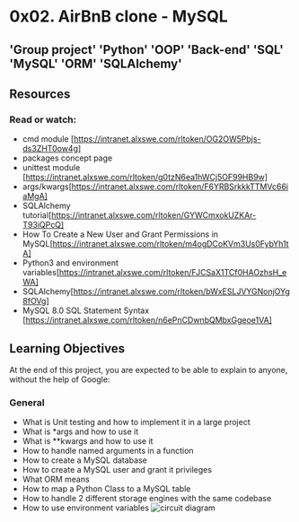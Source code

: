 # 0x02. AirBnB clone - MySQL
## 'Group project' 'Python' 'OOP' 'Back-end' 'SQL' 'MySQL' 'ORM' 'SQLAlchemy'

## Resources
### Read or watch:

* cmd module [https://intranet.alxswe.com/rltoken/OG2OW5Pbjs-ds3ZHT0ow4g]
* packages concept page
* unittest module [https://intranet.alxswe.com/rltoken/g0tzN6ea1hWCj5OF99HB9w]
* args/kwargs[https://intranet.alxswe.com/rltoken/F6YRBSrkkkTTMVc66iaMgA]
* SQLAlchemy tutorial[https://intranet.alxswe.com/rltoken/GYWCmxokUZKAr-T93iQPcQ]
* How To Create a New User and Grant Permissions in MySQL[https://intranet.alxswe.com/rltoken/m4ogDCoKVm3Us0FybYh1tA]
* Python3 and environment variables[https://intranet.alxswe.com/rltoken/FJCSaX1TCf0HAOzhsH_eWA]
* SQLAlchemy[https://intranet.alxswe.com/rltoken/bWxESLJVYGNonjOYg8fOVg]
* MySQL 8.0 SQL Statement Syntax [https://intranet.alxswe.com/rltoken/n6ePnCDwnbQMbxGgeoe1VA]

## Learning Objectives
At the end of this project, you are expected to be able to explain to anyone, without the help of Google:

### General
* What is Unit testing and how to implement it in a large project
* What is *args and how to use it
* What is **kwargs and how to use it
* How to handle named arguments in a function
* How to create a MySQL database
* How to create a MySQL user and grant it privileges
* What ORM means
* How to map a Python Class to a MySQL table
* How to handle 2 different storage engines with the same codebase
* How to use environment variables
![circuit diagram](https://s3.amazonaws.com/intranet-projects-files/concepts/74/hbnb_step2.png)
